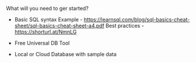 What will you need to ger started?

- Basic SQL syntax
Example - https://learnsql.com/blog/sql-basics-cheat-sheet/sql-basics-cheat-sheet-a4.pdf
Best practices - https://shorturl.at/NmnLG

- Free Universal DB Tool

- Local or Cloud Database with sample data
